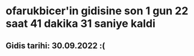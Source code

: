 # ofarukbicer'in gidisine son 1 gun 22 saat 41 dakika 31 saniye kaldi

## Gidis tarihi: 30.09.2022 :(